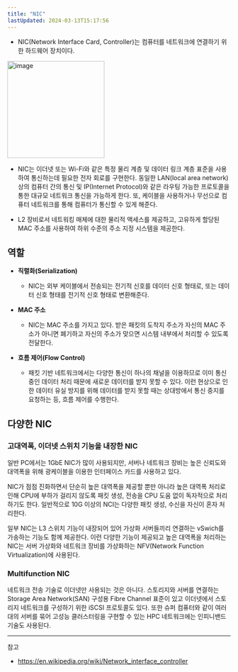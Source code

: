 ```yaml
---
title: "NIC"
lastUpdated: 2024-03-13T15:17:56
---
```


- NIC(Network Interface Card, Controller)는 컴퓨터를 네트워크에 연결하기 위한 하드웨어 장치이다.

<img width="219" alt="image" src="https://github.com/rlaisqls/rlaisqls/assets/81006587/1e9487ca-3c4e-44dc-bd3e-e1716f75bc82">

- NIC는 이더넷 또는 Wi-Fi와 같은 특정 물리 계층 및 데이터 링크 계층 표준을 사용하여 통신하는데 필요한 전자 회로를 구현한다. 동일한 LAN(local area network) 상의 컴퓨터 간의 통신 및 IP(Internet Protocol)와 같은 라우팅 가능한 프로토콜을 통한 대규모 네트워크 통신을 가능하게 한다. 또, 케이블을 사용하거나 무선으로 컴퓨터 네트워크를 통해 컴퓨터가 통신할 수 있게 해준다.
  
- L2 장비로서 네트워킹 매체에 대한 물리적 액세스를 제공하고, 고유하게 할당된 MAC 주소를 사용하여 하위 수준의 주소 지정 시스템을 제공한다.

## 역할

- **직렬화(Serialization)**
  - NIC는 외부 케이블에서 전송되는 전기적 신호를 데이터 신호 형태로, 또는 데이터 신호 형태를 전기적 신호 형태로 변환해준다.

- **MAC 주소**
  - NIC는 MAC 주소를 가지고 있다. 받은 패킷의 도착지 주소가 자신의 MAC 주소가 아니면 폐기하고 자신의 주소가 맞으면 시스템 내부에서 처리할 수 있도록 전달한다.

- **흐름 제어(Flow Control)**
  - 패킷 기반 네트워크에서는 다양한 통신이 하나의 채널을 이용하므로 이미 통신 중인 데이터 처리 때문에 새로운 데이터를 받지 못할 수 있다. 이런 현상으로 인한 데이터 유실 방지를 위해 데이터를 받지 못할 때는 상대방에서 통신 중지를 요청하는 등, 흐름 제어를 수행한다.

## 다양한 NIC

### 고대역폭, 이더넷 스위치 기능을 내장한 NIC

일반 PC에서는 1GbE NIC가 많이 사용되지만, 서버나 네트워크 장비는 높은 신뢰도와 대역폭을 위해 광케이블을 이용한 인터페이스 카드를 사용하고 있다. 

NIC가 점점 진화하면서 단순히 높은 대역폭을 제공할 뿐만 아니라 높은 대역폭 처리로 인해 CPU에 부하가 걸리지 않도록 패킷 생성, 전송을 CPU 도움 없이 독자적으로 처리하기도 한다. 일반적으로 10G 이상의 NCI는 다양한 패킷 생성, 수신을 자신이 혼자 처리한다.

일부 NIC는 L3 스위치 기능이 내장되어 있어 가상화 서버들끼리 연결하는 vSwich를 가송하는 기능도 함께 제공한다. 이런 다양한 기능이 제공되고 높은 대역폭을 처리하는 NIC는 서버 가상화와 네트워크 장비를 가상화하는 NFV(Network Function Virtualization)에 사용된다.

### Multifunction NIC

네트워크 전송 기술로 이더넷만 사용되는 것은 아니다. 스토리지와 서버를 연결하는 Storage Area Network(SAN) 구성용 Fibre Channel 표준이 있고 이더넷에서 스토리지 네트워크를 구성하기 위한 iSCSI 프로토콜도 있다. 또한 슈퍼 컴퓨터와 같이 여러 대의 서버를 묶어 고성능 클러스터링을 구현할 수 있는 HPC 네트워크에는 인피니밴드 기술도 사용된다.

---
참고
- https://en.wikipedia.org/wiki/Network_interface_controller